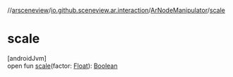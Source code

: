 //[arsceneview](../../../index.md)/[io.github.sceneview.ar.interaction](../index.md)/[ArNodeManipulator](index.md)/[scale](scale.md)

# scale

[androidJvm]\
open fun [scale](scale.md)(factor: [Float](https://kotlinlang.org/api/latest/jvm/stdlib/kotlin/-float/index.html)): [Boolean](https://kotlinlang.org/api/latest/jvm/stdlib/kotlin/-boolean/index.html)
